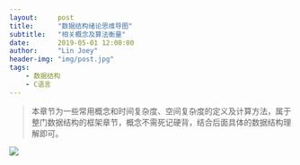 ```yaml
---
layout:     post
title:      "数据结构绪论思维导图"
subtitle:   "相关概念及算法衡量"
date:       2019-05-01 12:00:00
author:     "Lin Joey"
header-img: "img/post.jpg"
tags:
    - 数据结构
    - C语言
---
```

> 本章节为一些常用概念和时间复杂度、空间复杂度的定义及计算方法，属于整门数据结构的框架章节，概念不需死记硬背，结合后面具体的数据结构理解即可。

![](https://linjoey-image.oss-cn-beijing.aliyuncs.com/绪论.png)